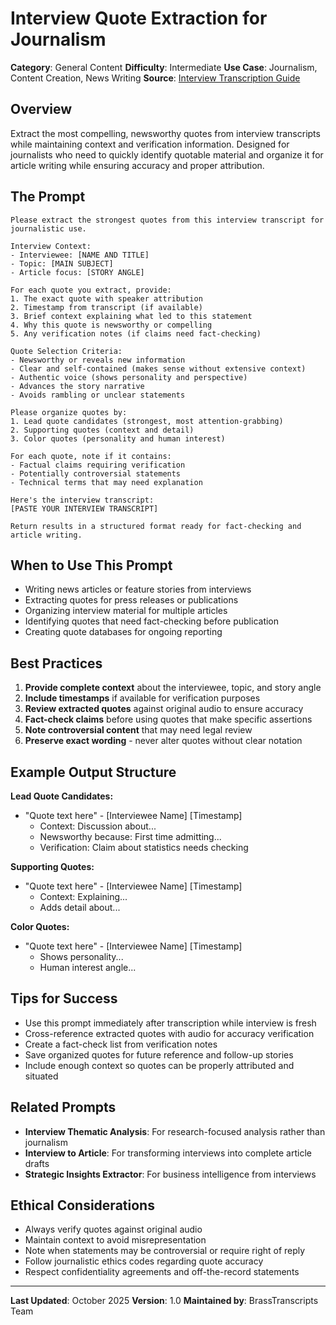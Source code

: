 # Interview Quote Extraction for Journalism

**Category**: General Content
**Difficulty**: Intermediate
**Use Case**: Journalism, Content Creation, News Writing
**Source**: [Interview Transcription Guide](https://brasstranscripts.com/interview-transcription-guide#prompt-1-quote-extraction)

## Overview

Extract the most compelling, newsworthy quotes from interview transcripts while maintaining context and verification information. Designed for journalists who need to quickly identify quotable material and organize it for article writing while ensuring accuracy and proper attribution.

## The Prompt

```
Please extract the strongest quotes from this interview transcript for journalistic use.

Interview Context:
- Interviewee: [NAME AND TITLE]
- Topic: [MAIN SUBJECT]
- Article focus: [STORY ANGLE]

For each quote you extract, provide:
1. The exact quote with speaker attribution
2. Timestamp from transcript (if available)
3. Brief context explaining what led to this statement
4. Why this quote is newsworthy or compelling
5. Any verification notes (if claims need fact-checking)

Quote Selection Criteria:
- Newsworthy or reveals new information
- Clear and self-contained (makes sense without extensive context)
- Authentic voice (shows personality and perspective)
- Advances the story narrative
- Avoids rambling or unclear statements

Please organize quotes by:
1. Lead quote candidates (strongest, most attention-grabbing)
2. Supporting quotes (context and detail)
3. Color quotes (personality and human interest)

For each quote, note if it contains:
- Factual claims requiring verification
- Potentially controversial statements
- Technical terms that may need explanation

Here's the interview transcript:
[PASTE YOUR INTERVIEW TRANSCRIPT]

Return results in a structured format ready for fact-checking and article writing.
```

## When to Use This Prompt

- Writing news articles or feature stories from interviews
- Extracting quotes for press releases or publications
- Organizing interview material for multiple articles
- Identifying quotes that need fact-checking before publication
- Creating quote databases for ongoing reporting

## Best Practices

1. **Provide complete context** about the interviewee, topic, and story angle
2. **Include timestamps** if available for verification purposes
3. **Review extracted quotes** against original audio to ensure accuracy
4. **Fact-check claims** before using quotes that make specific assertions
5. **Note controversial content** that may need legal review
6. **Preserve exact wording** - never alter quotes without clear notation

## Example Output Structure

**Lead Quote Candidates:**
- "Quote text here" - [Interviewee Name] [Timestamp]
  - Context: Discussion about...
  - Newsworthy because: First time admitting...
  - Verification: Claim about statistics needs checking

**Supporting Quotes:**
- "Quote text here" - [Interviewee Name] [Timestamp]
  - Context: Explaining...
  - Adds detail about...

**Color Quotes:**
- "Quote text here" - [Interviewee Name] [Timestamp]
  - Shows personality...
  - Human interest angle...

## Tips for Success

- Use this prompt immediately after transcription while interview is fresh
- Cross-reference extracted quotes with audio for accuracy verification
- Create a fact-check list from verification notes
- Save organized quotes for future reference and follow-up stories
- Include enough context so quotes can be properly attributed and situated

## Related Prompts

- **Interview Thematic Analysis**: For research-focused analysis rather than journalism
- **Interview to Article**: For transforming interviews into complete article drafts
- **Strategic Insights Extractor**: For business intelligence from interviews

## Ethical Considerations

- Always verify quotes against original audio
- Maintain context to avoid misrepresentation
- Note when statements may be controversial or require right of reply
- Follow journalistic ethics codes regarding quote accuracy
- Respect confidentiality agreements and off-the-record statements

---

**Last Updated**: October 2025
**Version**: 1.0
**Maintained by**: BrassTranscripts Team
